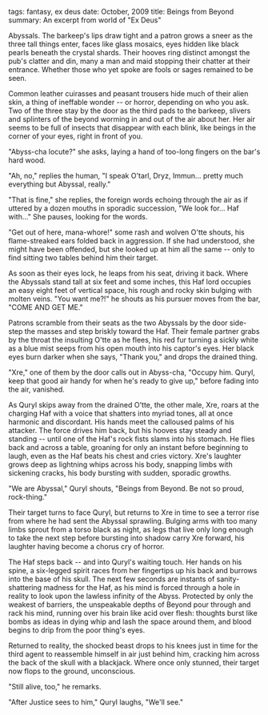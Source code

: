 tags: fantasy, ex deus
date: October, 2009
title: Beings from Beyond
summary: An excerpt from world of "Ex Deus"

Abyssals. The barkeep's lips draw tight and a patron grows a sneer as the three tall things enter, faces like glass mosaics, eyes hidden like black pearls beneath the crystal shards. Their hooves ring distinct amongst the pub's clatter and din, many a man and maid stopping their chatter at their entrance. Whether those who yet spoke are fools or sages remained to be seen.

Common leather cuirasses and peasant trousers hide much of their alien skin, a thing of ineffable wonder -- or horror, depending on who you ask. Two of the three stay by the door as the third pads to the barkeep, slivers and splinters of the beyond worming in and out of the air about her. Her air seems to be full of insects that disappear with each blink, like beings in the corner of your eyes, right in front of you.

"Abyss-cha locute?" she asks, laying a hand of too-long fingers on the bar's hard wood.

"Ah, no," replies the human, "I speak O'tarl, Dryz, Immun... pretty much everything but Abyssal, really."

"That is fine," she replies, the foreign words echoing through the air as if uttered by a dozen mouths in sporadic succession, "We look for... Haf with..." She pauses, looking for the words.

"Get out of here, mana-whore!" some rash and wolven O'tte shouts, his flame-streaked ears folded back in aggression. If she had understood, she might have been offended, but she looked up at him all the same -- only to find sitting two tables behind him their target.

As soon as their eyes lock, he leaps from his seat, driving it back. Where the Abyssals stand tall at six feet and some inches, this Haf lord occupies an easy eight feet of vertical space, his rough and rocky skin bulging with molten veins. "You want me?!" he shouts as his pursuer moves from the bar, "COME AND GET ME."

Patrons scramble from their seats as the two Abyssals by the door side-step the masses and step briskly toward the Haf. Their female partner grabs by the throat the insulting O'tte as he flees, his red fur turning a sickly white as a blue mist seeps from his open mouth into his captor's eyes. Her black eyes burn darker when she says, "Thank you," and drops the drained thing.

"Xre," one of them by the door calls out in Abyss-cha, "Occupy him. Quryl, keep that good air handy for when he's ready to give up," before fading into the air, vanished.

As Quryl skips away from the drained O'tte, the other male, Xre, roars at the charging Haf with a voice that shatters into myriad tones, all at once harmonic and discordant. His hands meet the calloused palms of his attacker. The force drives him back, but his hooves stay steady and standing -- until one of the Haf's rock fists slams into his stomach. He flies back and across a table, groaning for only an instant before beginning to laugh, even as the Haf beats his chest and cries victory. Xre's laughter grows deep as lightning whips across his body, snapping limbs with sickening cracks, his body bursting with sudden, sporadic growths.

"We are Abyssal," Quryl shouts, "Beings from Beyond. Be not so proud, rock-thing."

Their target turns to face Quryl, but returns to Xre in time to see a terror rise from where he had sent the Abyssal sprawling. Bulging arms with too many limbs sprout from a torso black as night, as legs that live only long enough to take the next step before bursting into shadow carry Xre forward, his laughter having become a chorus cry of horror.

The Haf steps back -- and into Quryl's waiting touch. Her hands on his spine, a six-legged spirit races from her fingertips up his back and burrows into the base of his skull. The next few seconds are instants of sanity-shattering madness for the Haf, as his mind is forced through a hole in reality to look upon the lawless infinity of the Abyss. Protected by only the weakest of barriers, the unspeakable depths of Beyond pour through and rack his mind, running over his brain like acid over flesh: thoughts burst like bombs as ideas in dying whip and lash the space around them, and blood begins to drip from the poor thing's eyes.

Returned to reality, the shocked beast drops to his knees just in time for the third agent to reassemble himself in air just behind him, cracking him across the back of the skull with a blackjack. Where once only stunned, their target now flops to the ground, unconscious.

"Still alive, too," he remarks.

"After Justice sees to him," Quryl laughs, "We'll see."